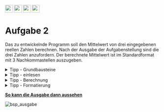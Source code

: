 <a href="https://github.com/hshf1/VorlesungC/discussions"><img src="https://img.shields.io/badge/Allgemein-Q%26A-informational?logo=github" height="25"/></a>
<a href="https://github.com/hshf1/VorlesungC/discussions/categories/02_übungsaufgaben"><img src="https://img.shields.io/badge/Übungsaufgaben-Q%26A-informational?logo=c" height="25"/></a>
<a href="https://github.com/hshf1/VorlesungC/discussions/7"><img src="https://img.shields.io/badge/Aufgabe_bewerten-red?logo=c" height="25"/></a>
<a href="https://moodle.hs-hannover.de/course/view.php?id=20976"><img src="https://img.shields.io/badge/Quizfragen-orange?logo=c" height="25"/></a>

# Aufgabe 2

Das zu entwickelnde Programm soll den Mittelwert von drei eingegebenen reellen Zahlen berechnen. Nach der Ausgabe der Aufgabenstellung sind die drei Zahlen anzufordern. Der berechnete Mittelwert ist im Standardformat mit 3 Nachkommastellen auszugeben.

<details>
<summary>Tipp - Grundbausteine</summary>

Für das Programm werden vier Variablen benötigt, die vor der Zuweisung deklariert werden müssen. Wählen Sie die passenden Datentypen! Es wird nur die Standardbibliothek benötigt.

</details>

<details>
<summary>Tipp - einlesen</summary>

Um den Variablen die Werte zuzuordnen, kann ```scanf()``` verwendet werden. Wichtig: Bei der Eingabe muss ein Punkt statt einem Komma verwendet werden.

</details>

<details>
<summary>Tipp - Berechnung</summary>

Der Mittelwert ist das Ergebnis aus der Summe der Einzelwerte, geteilt durch die Anzahl der verwendeten Werte. 

</details>

<details>
<summary>Tipp - Formatierung</summary>
  
Bei der Ausgabe über ```printf()``` kann aus der Kombination von einem Punkt "." mit einer Zahl festgelegt werden wie viel Kommastellen auf dem Bildschirm angezeigt werden. Diese Kombination wird zwischen das Prozentzeichen und dem Zeichen für den Datentypen gesetzt.
  
  ```C
  float f = 3.141596;
  
  printf("Pi ist: %.4f", f); // Die Ausgabe ist -> Pi ist: 3.1415
  ``` 
  
  </details>
  
<ins><b>So kann die Ausgabe dann aussehen</b></ins>
<br />

![bsp_ausgabe](https://user-images.githubusercontent.com/100713757/192164743-841e55dd-929b-47d7-b9ad-9650aa43ba82.gif)

